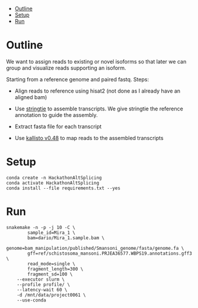 <!-- vim-markdown-toc GFM -->

* [Outline](#outline)
* [Setup](#setup)
* [Run](#run)

<!-- vim-markdown-toc -->

# Outline

We want to assign reads to existing or novel isoforms so that later we can
group and visualize reads supporting an isoform.

Starting from a reference genome and paired fastq. Steps:

* Align reads to reference using hisat2 (not done as I already have an aligned bam)

* Use [stringtie](https://github.com/gpertea/stringtie) to assemble
  transcripts. We give stringtie the reference annotation to guide the assembly.

* Extract fasta file for each transcript

* Use [kallisto v0.48](https://pachterlab.github.io/kallisto/manual.html) to map reads to the assembled transcripts

# Setup

```
conda create -n HackathonAltSplicing
conda activate HackathonAltSplicing
conda install --file requirements.txt --yes
```

# Run

```
snakemake -n -p -j 10 -C \
        sample_id=Mira_1 \
        bam=dario/Mira_1.sample.bam \
        genome=bam_manipulation/published/Smansoni_genome/fasta/genome.fa \
        gff=ref/schistosoma_mansoni.PRJEA36577.WBPS19.annotations.gff3 \
        read_mode=single \
        fragment_length=300 \
        fragment_sd=100 \
    --executor slurm \
    --profile profile/ \
    --latency-wait 60 \
    -d /mnt/data/project0061 \
    --use-conda
```


